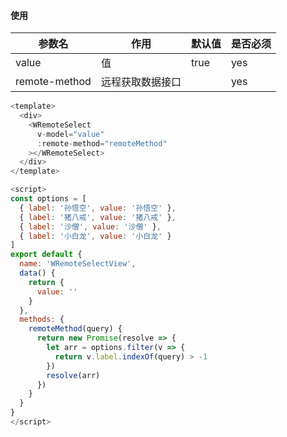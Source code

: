 #### 使用

| 参数名        | 作用             | 默认值 | 是否必须 |
| ------------- | ---------------- | ------ | -------- |
| value         | 值               | true   | yes      |
| remote-method | 远程获取数据接口 |        | yes      |

```javascript
<template>
  <div>
    <WRemoteSelect
      v-model="value"
      :remote-method="remoteMethod"
    ></WRemoteSelect>
  </div>
</template>

<script>
const options = [
  { label: '孙悟空', value: '孙悟空' },
  { label: '猪八戒', value: '猪八戒' },
  { label: '沙僧', value: '沙僧' },
  { label: '小白龙', value: '小白龙' }
]
export default {
  name: 'WRemoteSelectView',
  data() {
    return {
      value: ''
    }
  },
  methods: {
    remoteMethod(query) {
      return new Promise(resolve => {
        let arr = options.filter(v => {
          return v.label.indexOf(query) > -1
        })
        resolve(arr)
      })
    }
  }
}
</script>
```
